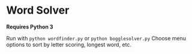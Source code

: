 # Word Solver

**Requires Python 3**

Run with `python wordfinder.py` or `python bogglesolver.py`
Choose menu options to sort by letter scoring, longest word, etc.
